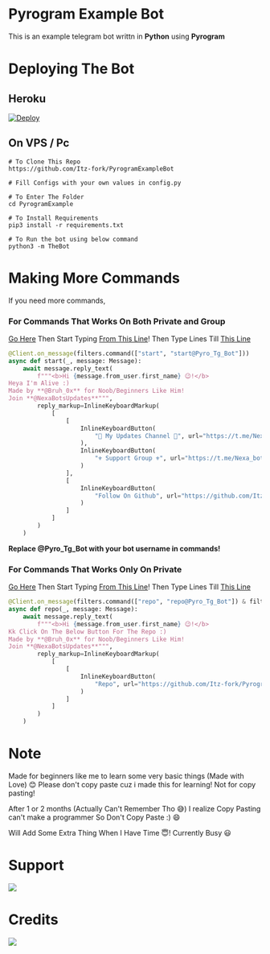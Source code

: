 # Pyrogram Example Bot
This is an example telegram bot writtn in **Python** using **Pyrogram** 

# Deploying The Bot

## Heroku

[![Deploy](https://www.herokucdn.com/deploy/button.svg)](https://heroku.com/deploy?template=https://github.com/Itz-fork/PyrogramExample)

## On VPS / Pc

```
# To Clone This Repo
https://github.com/Itz-fork/PyrogramExampleBot

# Fill Configs with your own values in config.py

# To Enter The Folder
cd PyrogramExample

# To Install Requirements
pip3 install -r requirements.txt

# To Run the bot using below command
python3 -m TheBot
```

# Making More Commands

If you need more commands,

### For Commands That Works On Both Private and Group

[Go Here](https://github.com/Itz-fork/PyrogramExampleBot/blob/6b91ba651368c06ec87554991f191a82a6d02763/TheBot/plugins/start.py) Then Start Typing [From This Line](https://github.com/Itz-fork/PyrogramExampleBot/blob/6b91ba651368c06ec87554991f191a82a6d02763/TheBot/plugins/start.py#L13)! Then Type Lines Till [This Line](https://github.com/Itz-fork/PyrogramExampleBot/blob/6b91ba651368c06ec87554991f191a82a6d02763/TheBot/plugins/start.py#L40)

```python
@Client.on_message(filters.command(["start", "start@Pyro_Tg_Bot"]))
async def start(_, message: Message):
    await message.reply_text(
        f"""<b>Hi {message.from_user.first_name} 😉️!</b>
Heya I'm Alive :)
Made by **@Bruh_0x** for Noob/Beginners Like Him!
Join **@NexaBotsUpdates**""",
        reply_markup=InlineKeyboardMarkup(
            [
                [
                    InlineKeyboardButton(
                        "🔰️ My Updates Channel 🔰️", url="https://t.me/NexaBotsUpdates"
                    ),
                    InlineKeyboardButton(
                        "⚜️ Support Group ⚜️", url="https://t.me/Nexa_bots"
                    )
                ],
                [
                    InlineKeyboardButton(
                        "Follow On Github", url="https://github.com/Itz-fork"
                    )
                ]
            ]
        )
    )
```

**Replace @Pyro_Tg_Bot with your bot username in commands!**


### For Commands That Works Only On Private

[Go Here](https://github.com/Itz-fork/PyrogramExampleBot/blob/6b91ba651368c06ec87554991f191a82a6d02763/TheBot/plugins/start.py) Then Start Typing [From This Line](https://github.com/Itz-fork/PyrogramExampleBot/blob/6b91ba651368c06ec87554991f191a82a6d02763/TheBot/plugins/start.py#L45)! Then Type Lines Till [This Line](https://github.com/Itz-fork/PyrogramExampleBot/blob/6b91ba651368c06ec87554991f191a82a6d02763/TheBot/plugins/start.py#L64)

```python
@Client.on_message(filters.command(["repo", "repo@Pyro_Tg_Bot"]) & filters.private)
async def repo(_, message: Message):
    await message.reply_text(
        f"""<b>Hi {message.from_user.first_name} 😉️!</b>
Kk Click On The Below Button For The Repo :)
Made by **@Bruh_0x** for Noob/Beginners Like Him!
Join **@NexaBotsUpdates**""",
        reply_markup=InlineKeyboardMarkup(
            [
                [
                    InlineKeyboardButton(
                        "Repo", url="https://github.com/Itz-fork/PyrogramExampleBot"
                    )
                ]
            ]
        )
    )
```

# Note

Made for beginners like me to learn some very basic things (Made with Love) 😊
Please don't copy paste cuz i made this for learning! Not for copy pasting!

After 1 or 2 months (Actually Can't Remember Tho 😅) I realize Copy Pasting can't make a programmer So Don't Copy Paste :) 😄

Will Add Some Extra Thing When I Have Time 😇! Currently Busy 😃

# Support
<a href="https://t.me/Nexa_bots"><img src="https://img.shields.io/badge/Telegram-2CA5E0?style=for-the-badge&logo=telegram&logoColor=white"></a>

# Credits
<a href="https://github.com/pyrogram/pyrogram"><img src="https://img.shields.io/badge/Pyrogram-E34F26?style=for-the-badge"></a>
